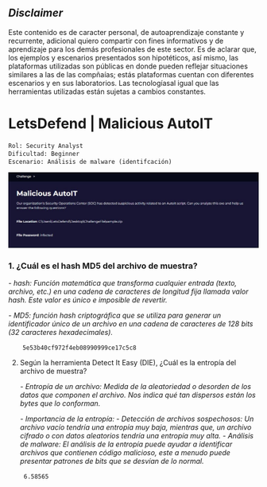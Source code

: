 ## *Disclaimer*

Este contenido es de caracter personal, de autoaprendizaje constante y recurrente, adicional quiero compartir con fines informativos y de aprendizaje para los demás profesionales de este sector. Es de aclarar que, los ejemplos y escenarios presentados son hipotéticos, así mismo, las plataformas utilizadas son públicas en donde pueden reflejar situaciones similares a las de las compñaías; estás plataformas cuentan con diferentes escenarios y en sus laboratorios. Las tecnologíasal igual que las herramientas utilizadas están sujetas a cambios constantes.

# LetsDefend | Malicious AutoIT

    Rol: Security Analyst
    Dificultad: Beginner
    Escenario: Análisis de malware (identifcación)

![image](https://github.com/jccerquera/LetsDef-Beg_MaliciousAutoIT/blob/main/img/Malicious-AutoIT.JPG "Lets Defend - Malicious AutoIT")


### 1. ¿Cuál es el hash MD5 del archivo de muestra? ###
	
*- hash: Función matemática que transforma cualquier entrada (texto, archivo, etc.) en una cadena de caracteres de longitud fija llamada valor hash. Este valor es único e imposible de revertir.*
	
*- MD5: función hash criptográfica que se utiliza para generar un identificador único de un archivo en una cadena de caracteres de 128 bits (32 caracteres hexadecimales).*
	
	    5e53b40cf972f4eb08990999ce17c5c8
	
	
2. Según la herramienta Detect It Easy (DIE), ¿Cuál es la entropía del archivo de muestra?
	
	*- Entropía de un archivo: Medida de la aleatoriedad o desorden de los datos que componen el archivo. Nos indica qué tan dispersos están los bytes que lo conforman.*
	
	*- Importancia de la entropía:
   		- Detección de archivos sospechosos: Un archivo  vacío tendría una entropía muy baja, mientras que, un archivo cifrado o con datos aleatorios tendría una entropía muy alta.
   		- Análisis de malware: El análisis de la entropía puede ayudar a identificar archivos que contienen código malicioso, este a menudo puede presentar patrones de bits que se desvían de lo normal.*
   
	    6.58565

